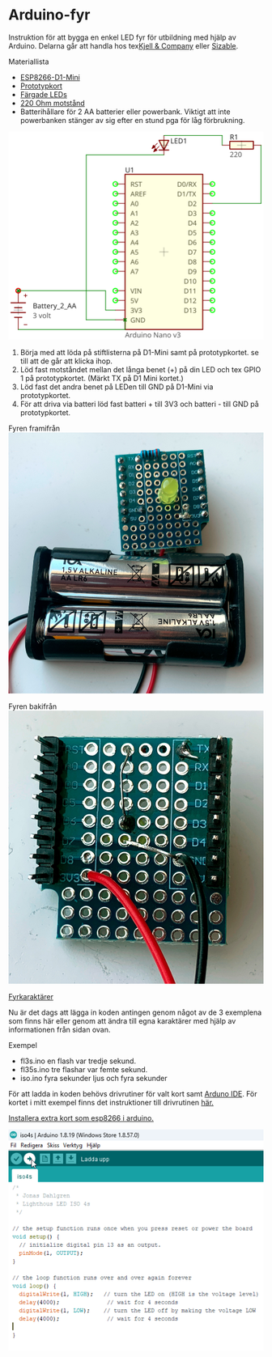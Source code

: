 # Arduino-fyr
Instruktion för att bygga en enkel LED fyr för utbildning med hjälp av Arduino. Delarna går att handla hos tex[Kjell & Company](https://www.kjell.com) eller [Sizable](https://sizable.se/). 


Materiallista

- [ESP8266-D1-Mini](https://sizable.se/P.URLN7/ESP8266-D1-Mini)
- [Prototypkort](https://sizable.se/P.W6J85/Prototypkort-for-D1-Mini)
- [Färgade LEDs](https://sizable.se/P.QECJ8/5-mm-LED-Kit-med-5-farger)
- [220 Ohm motstånd](https://sizable.se/P.3MSQ6/30-Varden-Motstand-600-st)
- Batterihållare för 2 AA batterier eller powerbank. Viktigt att inte powerbanken stänger av sig efter en stund pga för låg förbrukning.

![schema](img/Fyr_Main.svg)

1. Börja med att löda på stiftlisterna på D1-Mini samt på prototypkortet. se till att de går att klicka ihop.
2. Löd fast motståndet mellan det långa benet (+) på din LED och tex GPIO 1 på prototypkortet. (Märkt TX på D1 Mini kortet.)
3. Löd fast det andra benet på LEDen till GND på D1-Mini via prototypkortet. 
4. För att driva via batteri löd fast batteri + till 3V3 och batteri - till GND på prototypkortet.

Fyren framifrån
![fyr_front](img/fyr_front.jpg)

Fyren bakifrån
![fyr_back](img/fyr_back.jpg)


[Fyrkaraktärer](https://fyr.org/wiki/index.php/Fyrkarakt%C3%A4r)

Nu är det dags att lägga in koden antingen genom något av de 3 exemplena som finns här eller genom att ändra till egna karaktärer med hjälp av informationen från sidan ovan. 

Exempel
- fl3s.ino en flash var tredje sekund.
- fl35s.ino tre flashar var femte sekund.
- iso.ino fyra sekunder ljus och fyra sekunder 

För att ladda in koden behövs drivrutiner för valt kort samt [Arduno IDE](https://www.arduino.cc/en/software). För kortet i mitt exempel finns det instruktioner till drivrutinen [här.](https://learn.sparkfun.com/tutorials/how-to-install-ch340-drivers/all)

[Installera extra kort som esp8266 i arduino.](https://randomnerdtutorials.com/how-to-install-esp8266-board-arduino-ide/)

![arduino_ide_load](img/arduino_ide_load.png)